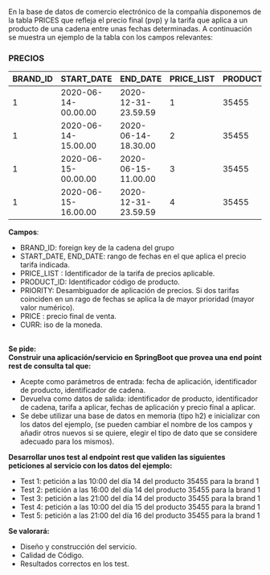 En la base de datos de comercio electrónico de la compañía disponemos de la tabla PRICES que refleja el precio final (pvp) y la tarifa que aplica a un producto de una cadena entre unas fechas determinadas. A continuación se muestra un ejemplo de la tabla con los campos relevantes:

### PRECIOS

| BRAND_ID | START_DATE           |   END_DATE |   PRICE_LIST |   PRODUCT_ID   |    PRIORITY   |   PRICE  |   CURR |
| :--- |:---------------------| :--- | :--- | :--- | :--- | :--- | :--- |
| 1 | 2020-06-14-00.00.00  | 2020-12-31-23.59.59 | 1 | 35455 | 0 | 35.50 | EUR
| 1 | 2020-06-14-15.00.00  | 2020-06-14-18.30.00 | 2 | 35455 | 1 | 25.45 | EUR
| 1 | 2020-06-15-00.00.00  | 2020-06-15-11.00.00 | 3 | 35455 | 1 | 30.50 | EUR
| 1 | 2020-06-15-16.00.00  | 2020-12-31-23.59.59 | 4 | 35455 | 1 | 38.95 | EUR

**Campos**:
*	BRAND_ID: foreign key de la cadena del grupo
*	START_DATE, END_DATE: rango de fechas en el que aplica el precio tarifa indicada.
*	PRICE_LIST : Identificador de la tarifa de precios aplicable.
*	PRODUCT_ID: Identificador código de producto.
*	PRIORITY: Desambiguador de aplicación de precios. Si dos tarifas coinciden en un rago de fechas se aplica la de mayor prioridad (mayor valor numérico).
*	PRICE : precio final de venta.
*	CURR: iso de la moneda.</br></br>

**Se pide:**</br>
**Construir una aplicación/servicio en SpringBoot que provea una end point rest de consulta tal que:**
*	Acepte como parámetros de entrada: fecha de aplicación, identificador de producto, identificador de cadena.
*	Devuelva como datos de salida: identificador de producto, identificador de cadena, tarifa a aplicar, fechas de aplicación y precio final a aplicar.
*	Se debe utilizar una base de datos en memoria (tipo h2) e inicializar con los datos del ejemplo, (se pueden cambiar el nombre de los campos y añadir otros nuevos si se quiere, elegir el tipo de dato que se considere adecuado para los mismos).

**Desarrollar unos test al endpoint rest que validen las siguientes peticiones al servicio con los datos del ejemplo:**
*	Test 1: petición a las 10:00 del día 14 del producto 35455 para la brand 1
*	Test 2: petición a las 16:00 del día 14 del producto 35455 para la brand 1
*	Test 3: petición a las 21:00 del día 14 del producto 35455 para la brand 1
*	Test 4: petición a las 10:00 del día 15 del producto 35455 para la brand 1
*	Test 5: petición a las 21:00 del día 16 del producto 35455 para la brand 1

**Se valorará:**
*	Diseño y construcción del servicio.
*	Calidad de Código.
*	Resultados correctos en los test.
